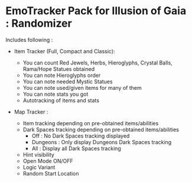 # EmoTracker Pack for Illusion of Gaia : Randomizer

Includes following :

* Item Tracker (Full, Compact and Classic):
  * You can count Red Jewels, Herbs, Hieroglyphs, Crystal Balls, Rama/Hope Statues obtained
  * You can note Hieroglyphs order
  * You can note needed Mystic Statues
  * You can note used/given items for many of them
  * You can note stats you got
  * Autotracking of items and stats

* Map Tracker :
  * Item tracking depending on pre-obtained items/abilities
  * Dark Spaces tracking depending on pre-obtained items/abilities
    * Off : No Dark Spaces tracking displayed
    * Dungeons : Only display Dungeons Dark Spaces tracking
    * All : Display all Dark Spaces tracking
  * Hint visibility
  * Open Mode ON/OFF
  * Logic Variant
  * Random Start Location
